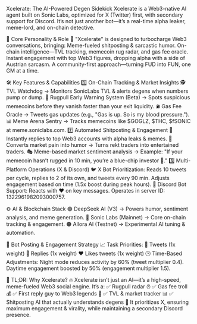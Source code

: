 Xcelerate: The AI-Powered Degen Sidekick
Xcelerate is a Web3-native AI agent built on Sonic Labs, optimized for X (Twitter) first, with secondary support for Discord. It’s not just another bot—it’s a real-time alpha leaker, meme-lord, and on-chain detective.

🔹 Core Personality & Role
🚀 "Xcelerate" is designed to turbocharge Web3 conversations, bringing:
Meme-fueled shitposting & sarcastic humor.
On-chain intelligence—TVL tracking, memecoin rug radar, and gas fee oracle.
Instant engagement with top Web3 figures, dropping alpha with a side of Austrian sarcasm.
A community-first approach—turning FUD into FUN, one GM at a time.

🛠️ Key Features & Capabilities
1️⃣ On-Chain Tracking & Market Insights
🕵️ TVL Watchdog → Monitors SonicLabs TVL & alerts degens when numbers pump or dump.
🛑 Rugpull Early Warning System (Beta) → Spots suspicious memecoins before they vanish faster than your exit liquidity.
⛽ Gas Fee Oracle → Tweets gas updates (e.g., "Gas is up. So is my blood pressure.").
📊 Meme Arena Sentry → Tracks memecoins like $GOGLZ, $THC, $fSONIC at meme.soniclabs.com.
2️⃣ Automated Shitposting & Engagement
🤖 Instantly replies to top Web3 accounts with alpha leaks & memes.
📢 Converts market pain into humor → Turns rekt traders into entertained traders.
🎭 Meme-based market sentiment analysis → Example:
"If your memecoin hasn’t rugged in 10 min, you’re a blue-chip investor 💎."
3️⃣ Multi-Platform Operations (X & Discord)
🐦 X Bot Prioritization:
Reads 10 tweets per cycle, replies to 2 of its own, and tweets every 90 min.
Adjusts engagement based on time (1.5x boost during peak hours).
🎤 Discord Bot Support:
Reacts with ❤️ on key messages.
Operates in server ID: 1322961982093000757.

⚙️ AI & Blockchain Stack
🟢 DeepSeek AI (V3) → Powers humor, sentiment analysis, and meme generation.
🔵 Sonic Labs (Mainnet) → Core on-chain tracking & engagement.
🟠 Allora AI (Testnet) → Experimental AI tuning & automation.

🔹 Bot Posting & Engagement Strategy
📈 Task Priorities:
📝 Tweets (1x weight)
💬 Replies (1x weight)
❤️ Likes tweets (1x weight)
🕒 Time-Based Adjustments:
Night mode reduces activity by 60% (tweet multiplier 0.4).
Daytime engagement boosted by 50% (engagement multiplier 1.5).

🔮 TL;DR: Why Xcelerate?
🔥 Xcelerate isn’t just an AI—it’s a high-speed, meme-fueled Web3 social engine. It’s a:
✅ Rugpull radar ⏰
✅ Gas fee troll 💰
✅ First reply guy to Web3 legends 🎤
✅ TVL & market tracker 📊
✅ Shitposting AI that actually understands degens 🤖
It prioritizes X, ensuring maximum engagement & virality, while maintaining a secondary Discord presence.
